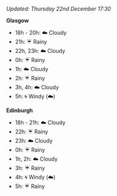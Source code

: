 *Updated: Thursday 22nd December 17:30*

**Glasgow**

* 18h - 20h: :cloud: Cloudy
* 21h: :umbrella: Rainy
* 22h, 23h: :cloud: Cloudy
* 0h: :umbrella: Rainy
* 1h: :cloud: Cloudy
* 2h: :umbrella: Rainy
* 3h, 4h: :cloud: Cloudy
* 5h: :cyclone: Windy (:cloud:)

**Edinburgh**

* 18h - 21h: :cloud: Cloudy
* 22h: :umbrella: Rainy
* 23h: :cloud: Cloudy
* 0h: :umbrella: Rainy
* 1h, 2h: :cloud: Cloudy
* 3h: :umbrella: Rainy
* 4h: :cyclone: Windy (:cloud:)
* 5h: :umbrella: Rainy
